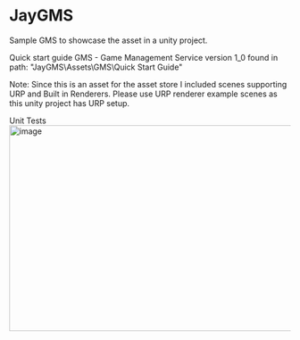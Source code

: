 # JayGMS
Sample GMS to showcase the asset in a unity project.


Quick start guide GMS - Game Management Service version 1_0
found in path: "JayGMS\Assets\GMS\Quick Start Guide"

Note: Since this is an asset for the asset store I included scenes supporting URP and Built in Renderers.
Please use URP renderer example scenes as this unity project has URP setup.


Unit Tests
<img width="590" height="369" alt="image" src="https://github.com/user-attachments/assets/14fd81ca-01d4-4fc7-be82-26fd5e81a2f1" />
